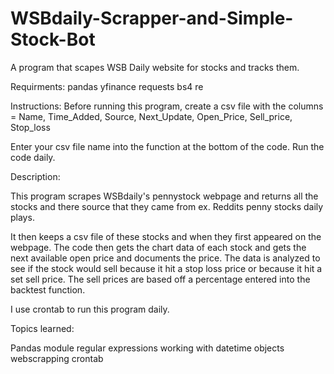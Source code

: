 # WSBdaily-Scrapper-and-Simple-Stock-Bot
A program that scapes WSB Daily website for stocks and tracks them.

Requirments: pandas
             yfinance
             requests
             bs4
             re
             
Instructions:
Before running this program, create a csv file with the columns = Name,
                                                                  Time_Added, 
                                                                  Source, 
                                                                  Next_Update, 
                                                                  Open_Price, 
                                                                  Sell_price, 
                                                                  Stop_loss
                                                                  
Enter your csv file name into the function at the bottom of the code.
Run the code daily.


Description:

This program scrapes WSBdaily's pennystock webpage and returns all the stocks
and there source that they came from ex. Reddits penny stocks daily plays.

It then keeps a csv file of these stocks and when they first appeared on the
webpage. The code then gets the chart data of each stock and gets the next available
open price and documents the price. The data is analyzed to see if the stock would sell
because it hit a stop loss price or because it hit a set sell price. The sell prices are 
based off a percentage entered into the backtest function.

I use crontab to run this program daily.





Topics learned:

Pandas module
regular expressions
working with datetime objects
webscrapping
crontab
